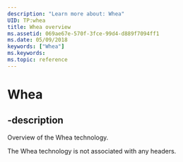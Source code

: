 ```yaml
---
description: "Learn more about: Whea"
UID: TP:whea
title: Whea overview
ms.assetid: 069ae67e-570f-3fce-99d4-d889f7094ff1
ms.date: 05/09/2018
keywords: ["Whea"]
ms.keywords: 
ms.topic: reference
---
```


# Whea

## -description

Overview of the Whea technology.

The Whea technology is not associated with any headers.


